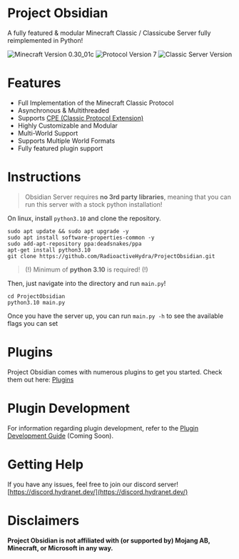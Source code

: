 # Project Obsidian

A fully featured & modular Minecraft Classic / Classicube Server fully reimplemented in Python!

![Minecraft Version 0.30_01c](https://img.shields.io/badge/Minecraft%20Version-0.30__01c-green)
![Protocol Version 7](https://img.shields.io/badge/Protocol%20Version-7-blue)
![Classic Server Version](https://img.shields.io/badge/Classic%20Server%20Version-1.10.1-purple)

# Features
- Full Implementation of the Minecraft Classic Protocol
- Asynchronous & Multithreaded
- Supports [CPE (Classic Protocol Extension)](https://wiki.vg/Classic_Protocol_Extension)
- Highly Customizable and Modular
- Multi-World Support
- Supports Multiple World Formats
- Fully featured plugin support

# Instructions
> Obsidian Server requires **no 3rd party libraries**, meaning that you can run this server with a stock python installation!

On linux, install `python3.10` and clone the repository.
```
sudo apt update && sudo apt upgrade -y
sudo apt install software-properties-common -y
sudo add-apt-repository ppa:deadsnakes/ppa
apt-get install python3.10
git clone https://github.com/RadioactiveHydra/ProjectObsidian.git
```

> (!) Minimum of **python 3.10** is required! (!)

Then, just navigate into the directory and run `main.py`!
```
cd ProjectObsidian
python3.10 main.py
```

Once you have the server up, you can run `main.py -h` to see the available flags you can set

# Plugins
Project Obsidian comes with numerous plugins to get you started. Check them out here: [Plugins](obsidian/modules/PLUGIN.md)

# Plugin Development
For information regarding plugin development, refer to the [Plugin Development Guide](obsidian/modules/DEVELOPMENT.md) (Coming Soon).

# Getting Help
If you have any issues, feel free to join our discord server!
[https://discord.hydranet.dev/](https://discord.hydranet.dev/)

# Disclaimers
**Project Obsidian is not affiliated with (or supported by) Mojang AB, Minecraft, or Microsoft in any way.**
